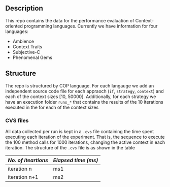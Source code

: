 ## Description

This repo contains the data for the performance evaluation of Context-oriented programming languages. Currently we have information for four languages:

- Ambience
- Context Traits
- Subjective-C
- Phenomenal Gems

## Structure

The repo is structured by COP language. For each langauge we add an independent source code file for each appraoch (`if`, `strategy`, `context`) and each of the context sizes [10, 50000]. Additionally, for each strategy we have an execution folder `runs_*` that contains the results of the 10 iterations executed in the for each of the context sizes

### CVS files

All data collected per run is kept in a `.cvs` file containing the time spent executing each iteration of the experiment. That is, the sequence to execute the 100 method calls for 1000 iterations, changing the active context in each iteration. The structure of the `.cvs` file is as shown in the table

| *No. of iteartions* | *Elapsed time (ms)* |
|-------- | ----------|
|   iteration n     |     ms1     |
|   iteration n+1      |     ms2     |
